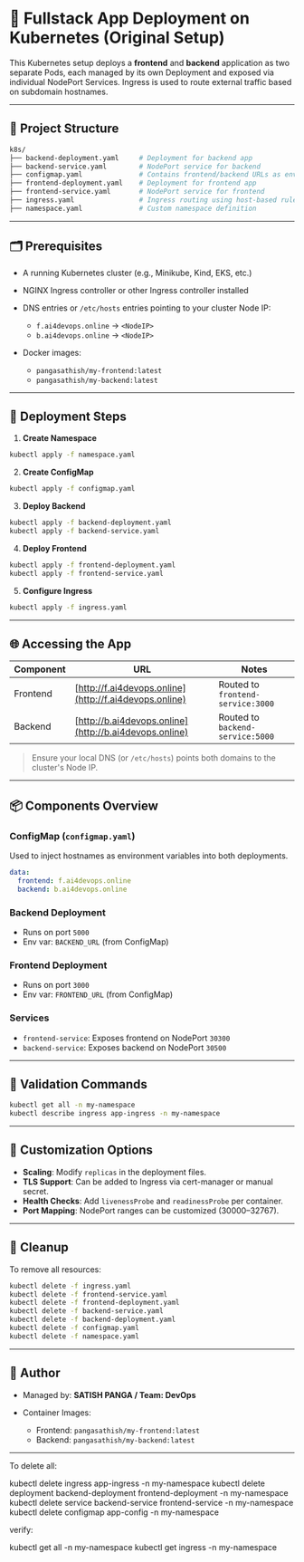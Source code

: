 
# 🚀 Fullstack App Deployment on Kubernetes (Original Setup)

This Kubernetes setup deploys a **frontend** and **backend** application as two separate Pods, each managed by its own Deployment and exposed via individual NodePort Services. Ingress is used to route external traffic based on subdomain hostnames.

---

## 📁 Project Structure

```bash
k8s/
├── backend-deployment.yaml     # Deployment for backend app
├── backend-service.yaml        # NodePort service for backend
├── configmap.yaml              # Contains frontend/backend URLs as env vars
├── frontend-deployment.yaml    # Deployment for frontend app
├── frontend-service.yaml       # NodePort service for frontend
├── ingress.yaml                # Ingress routing using host-based rules
├── namespace.yaml              # Custom namespace definition
````

---

## 🗂️ Prerequisites

* A running Kubernetes cluster (e.g., Minikube, Kind, EKS, etc.)
* NGINX Ingress controller or other Ingress controller installed
* DNS entries or `/etc/hosts` entries pointing to your cluster Node IP:

  * `f.ai4devops.online` → `<NodeIP>`
  * `b.ai4devops.online` → `<NodeIP>`
* Docker images:

  * `pangasathish/my-frontend:latest`
  * `pangasathish/my-backend:latest`

---

## 🚀 Deployment Steps

1. **Create Namespace**

```bash
kubectl apply -f namespace.yaml
```

2. **Create ConfigMap**

```bash
kubectl apply -f configmap.yaml
```

3. **Deploy Backend**

```bash
kubectl apply -f backend-deployment.yaml
kubectl apply -f backend-service.yaml
```

4. **Deploy Frontend**

```bash
kubectl apply -f frontend-deployment.yaml
kubectl apply -f frontend-service.yaml
```

5. **Configure Ingress**

```bash
kubectl apply -f ingress.yaml
```

---

## 🌐 Accessing the App

| Component | URL                                                    | Notes                             |
| --------- | ------------------------------------------------------ | --------------------------------- |
| Frontend  | [http://f.ai4devops.online](http://f.ai4devops.online) | Routed to `frontend-service:3000` |
| Backend   | [http://b.ai4devops.online](http://b.ai4devops.online) | Routed to `backend-service:5000`  |

> Ensure your local DNS (or `/etc/hosts`) points both domains to the cluster's Node IP.

---

## 📦 Components Overview

### ConfigMap (`configmap.yaml`)

Used to inject hostnames as environment variables into both deployments.

```yaml
data:
  frontend: f.ai4devops.online
  backend: b.ai4devops.online
```

### Backend Deployment

* Runs on port `5000`
* Env var: `BACKEND_URL` (from ConfigMap)

### Frontend Deployment

* Runs on port `3000`
* Env var: `FRONTEND_URL` (from ConfigMap)

### Services

* `frontend-service`: Exposes frontend on NodePort `30300`
* `backend-service`: Exposes backend on NodePort `30500`

---

## 🧪 Validation Commands

```bash
kubectl get all -n my-namespace
kubectl describe ingress app-ingress -n my-namespace
```

---

## 🔧 Customization Options

* **Scaling**: Modify `replicas` in the deployment files.
* **TLS Support**: Can be added to Ingress via cert-manager or manual secret.
* **Health Checks**: Add `livenessProbe` and `readinessProbe` per container.
* **Port Mapping**: NodePort ranges can be customized (30000–32767).

---

## 🧹 Cleanup

To remove all resources:

```bash
kubectl delete -f ingress.yaml
kubectl delete -f frontend-service.yaml
kubectl delete -f frontend-deployment.yaml
kubectl delete -f backend-service.yaml
kubectl delete -f backend-deployment.yaml
kubectl delete -f configmap.yaml
kubectl delete -f namespace.yaml
```

---

## 👤 Author

* Managed by: **SATISH PANGA / Team: DevOps**
* Container Images:

  * Frontend: `pangasathish/my-frontend:latest`
  * Backend: `pangasathish/my-backend:latest`

---

To delete all:

kubectl delete ingress app-ingress -n my-namespace
kubectl delete deployment backend-deployment frontend-deployment -n my-namespace
kubectl delete service backend-service frontend-service -n my-namespace
kubectl delete configmap app-config -n my-namespace


verify:

kubectl get all -n my-namespace
kubectl get ingress -n my-namespace
